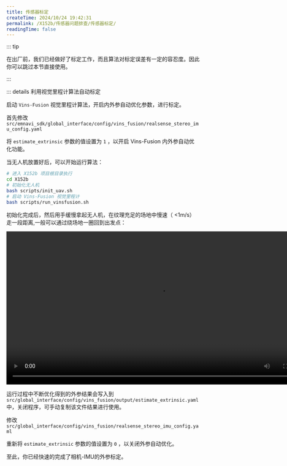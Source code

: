 ```yaml
---
title: 传感器标定
createTime: 2024/10/24 19:42:31
permalink: /X152b/传感器问题排查/传感器标定/
readingTime: false
---
```


::: tip

在出厂前，我们已经做好了标定工作，而且算法对标定误差有一定的容忍度。因此你可以跳过本节直接使用。

:::

::: details <Icon name="noto:high-voltage" color="currentColor" size="2em" /> 利用视觉里程计算法自动标定

启动 `Vins-Fusion` 视觉里程计算法，开启内外参自动优化参数，进行标定。

首先修改 `src/emnavi_sdk/global_interface/config/vins_fusion/realsense_stereo_imu_config.yaml`

将 `estimate_extrinsic` 参数的值设置为 `1` ，以开启 Vins-Fusion 内外参自动优化功能。

当无人机放置好后，可以开始运行算法：

```bash
# 进入 X152b 项目根目录执行
cd X152b
# 初始化无人机
bash scripts/init_uav.sh
# 启动 Vins-Fusion 视觉里程计
bash scripts/run_vinsfusion.sh
```

初始化完成后，然后用手缓慢拿起无人机，在纹理充足的场地中慢速（ <1m/s）走一段距离,一般可以通过绕场地一圈回到出发点：

<div>
<video width="800" controls>
    <source src="https://file.emnavi.tech/MEDIA_ASSETS/X152b/vins_fast_calibration_demo.mp4" type="video/mp4" />
    您的浏览器不支持 video 标签。
</video>
</div>

运行过程中不断优化得到的外参结果会写入到 `src/global_interface/config/vins_fusion/output/estimate_extrinsic.yaml` 中，关闭程序，可手动复制该文件结果进行使用。

修改 `src/global_interface/config/vins_fusion/realsense_stereo_imu_config.yaml`

重新将 `estimate_extrinsic` 参数的值设置为 `0` ，以关闭外参自动优化。

至此，你已经快速的完成了相机-IMU的外参标定。

